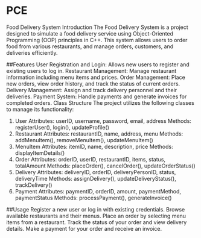 # PCE
Food Delivery System
Introduction
The Food Delivery System is a project designed to simulate a food delivery service using Object-Oriented Programming (OOP) principles in C++. This system allows users to order food from various restaurants, and manage orders, customers, and deliveries efficiently.


##Features
User Registration and Login: Allows new users to register and existing users to log in.
Restaurant Management: Manage restaurant information including menu items and prices.
Order Management: Place new orders, view order history, and track the status of current orders.
Delivery Management: Assign and track delivery personnel and their deliveries.
Payment System: Handle payments and generate invoices for completed orders.
Class Structure
The project utilizes the following classes to manage its functionality:

1. User
Attributes: userID, username, password, email, address
Methods: registerUser(), login(), updateProfile()
2. Restaurant
Attributes: restaurantID, name, address, menu
Methods: addMenuItem(), removeMenuItem(), updateMenuItem()
3. MenuItem
Attributes: itemID, name, description, price
Methods: displayItemDetails()
4. Order
Attributes: orderID, userID, restaurantID, items, status, totalAmount
Methods: placeOrder(), cancelOrder(), updateOrderStatus()
5. Delivery
Attributes: deliveryID, orderID, deliveryPersonID, status, deliveryTime
Methods: assignDelivery(), updateDeliveryStatus(), trackDelivery()
6. Payment
Attributes: paymentID, orderID, amount, paymentMethod, paymentStatus
Methods: processPayment(), generateInvoice()

##Usage
Register a new user or log in with existing credentials.
Browse available restaurants and their menus.
Place an order by selecting menu items from a restaurant.
Track the status of your order and view delivery details.
Make a payment for your order and receive an invoice.
